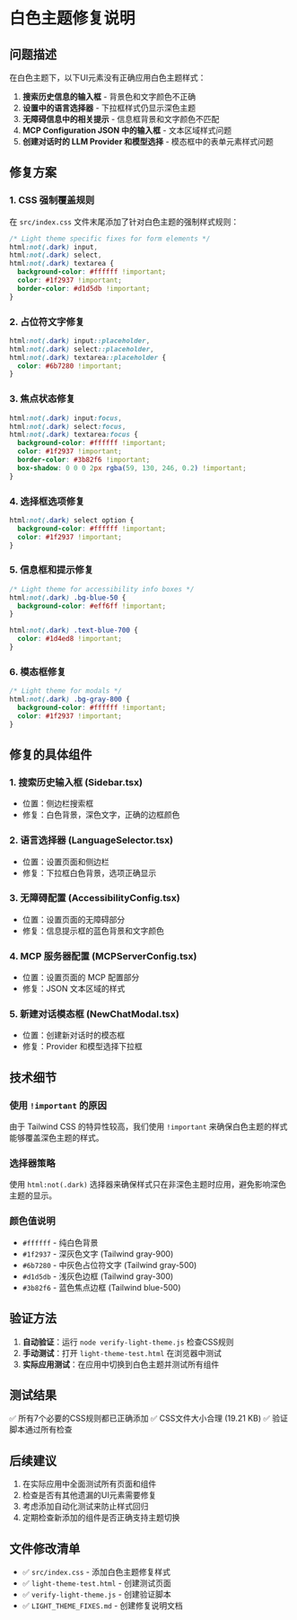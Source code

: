 # 白色主题修复说明

## 问题描述

在白色主题下，以下UI元素没有正确应用白色主题样式：

1. **搜索历史信息的输入框** - 背景色和文字颜色不正确
2. **设置中的语言选择器** - 下拉框样式仍显示深色主题
3. **无障碍信息中的相关提示** - 信息框背景和文字颜色不匹配
4. **MCP Configuration JSON 中的输入框** - 文本区域样式问题
5. **创建对话时的 LLM Provider 和模型选择** - 模态框中的表单元素样式问题

## 修复方案

### 1. CSS 强制覆盖规则

在 `src/index.css` 文件末尾添加了针对白色主题的强制样式规则：

```css
/* Light theme specific fixes for form elements */
html:not(.dark) input,
html:not(.dark) select,
html:not(.dark) textarea {
  background-color: #ffffff !important;
  color: #1f2937 !important;
  border-color: #d1d5db !important;
}
```

### 2. 占位符文字修复

```css
html:not(.dark) input::placeholder,
html:not(.dark) select::placeholder,
html:not(.dark) textarea::placeholder {
  color: #6b7280 !important;
}
```

### 3. 焦点状态修复

```css
html:not(.dark) input:focus,
html:not(.dark) select:focus,
html:not(.dark) textarea:focus {
  background-color: #ffffff !important;
  color: #1f2937 !important;
  border-color: #3b82f6 !important;
  box-shadow: 0 0 0 2px rgba(59, 130, 246, 0.2) !important;
}
```

### 4. 选择框选项修复

```css
html:not(.dark) select option {
  background-color: #ffffff !important;
  color: #1f2937 !important;
}
```

### 5. 信息框和提示修复

```css
/* Light theme for accessibility info boxes */
html:not(.dark) .bg-blue-50 {
  background-color: #eff6ff !important;
}

html:not(.dark) .text-blue-700 {
  color: #1d4ed8 !important;
}
```

### 6. 模态框修复

```css
/* Light theme for modals */
html:not(.dark) .bg-gray-800 {
  background-color: #ffffff !important;
  color: #1f2937 !important;
}
```

## 修复的具体组件

### 1. 搜索历史输入框 (Sidebar.tsx)
- 位置：侧边栏搜索框
- 修复：白色背景，深色文字，正确的边框颜色

### 2. 语言选择器 (LanguageSelector.tsx)
- 位置：设置页面和侧边栏
- 修复：下拉框白色背景，选项正确显示

### 3. 无障碍配置 (AccessibilityConfig.tsx)
- 位置：设置页面的无障碍部分
- 修复：信息提示框的蓝色背景和文字颜色

### 4. MCP 服务器配置 (MCPServerConfig.tsx)
- 位置：设置页面的 MCP 配置部分
- 修复：JSON 文本区域的样式

### 5. 新建对话模态框 (NewChatModal.tsx)
- 位置：创建新对话时的模态框
- 修复：Provider 和模型选择下拉框

## 技术细节

### 使用 `!important` 的原因

由于 Tailwind CSS 的特异性较高，我们使用 `!important` 来确保白色主题的样式能够覆盖深色主题的样式。

### 选择器策略

使用 `html:not(.dark)` 选择器来确保样式只在非深色主题时应用，避免影响深色主题的显示。

### 颜色值说明

- `#ffffff` - 纯白色背景
- `#1f2937` - 深灰色文字 (Tailwind gray-900)
- `#6b7280` - 中灰色占位符文字 (Tailwind gray-500)
- `#d1d5db` - 浅灰色边框 (Tailwind gray-300)
- `#3b82f6` - 蓝色焦点边框 (Tailwind blue-500)

## 验证方法

1. **自动验证**：运行 `node verify-light-theme.js` 检查CSS规则
2. **手动测试**：打开 `light-theme-test.html` 在浏览器中测试
3. **实际应用测试**：在应用中切换到白色主题并测试所有组件

## 测试结果

✅ 所有7个必要的CSS规则都已正确添加
✅ CSS文件大小合理 (19.21 KB)
✅ 验证脚本通过所有检查

## 后续建议

1. 在实际应用中全面测试所有页面和组件
2. 检查是否有其他遗漏的UI元素需要修复
3. 考虑添加自动化测试来防止样式回归
4. 定期检查新添加的组件是否正确支持主题切换

## 文件修改清单

- ✅ `src/index.css` - 添加白色主题修复样式
- ✅ `light-theme-test.html` - 创建测试页面
- ✅ `verify-light-theme.js` - 创建验证脚本
- ✅ `LIGHT_THEME_FIXES.md` - 创建修复说明文档
